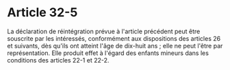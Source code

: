 # Article 32-5

La déclaration de réintégration prévue à l'article précédent peut être souscrite par les intéressés, conformément aux dispositions des articles 26 et suivants, dès qu'ils ont atteint l'âge de dix-huit ans ; elle ne peut l'être par représentation. Elle produit effet à l'égard des enfants mineurs dans les conditions des articles 22-1 et 22-2.
